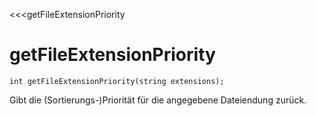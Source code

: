 ﻿<<<getFileExtensionPriority

# getFileExtensionPriority

```fnpreview
int getFileExtensionPriority(string extensions);
```
Gibt die (Sortierungs-)Priorität für die angegebene Dateiendung zurück.